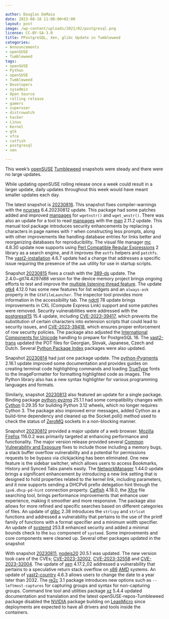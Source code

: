 ```yaml
---

author: Douglas DeMaio 
date: 2023-08-18 11:00:00+02:00
layout: post
image: /wp-content/uploads/2021/02/postgresql.png
license: CC-BY-SA-3.0
title: PPostgreSQL, Xen, glibc Update in Tumbleweed
categories:
- Announcements
- openSUSE
- Tumbleweed
tags:
- openSUSE
- Python
- openSUSE
- Tumbleweed
- Developers
- sysadmin
- Open Source
- rolling release
- gamers
- superuser
- distrowatch
- hacker
- Linux
- Kernel
- gtk
- xfce
- catfish
- postgresql
- xen

---
```


This week’s [openSUSE](https://get.opensuse.org/) [Tumbleweed](https://get.opensuse.org/tumbleweed/) snapshots were steady and there were no large updates.

While updating openSUSE rolling release once a week could result in a larger update, daily updates throughout this week would have meant smaller updates each day.

The latest snapshot is [20230816](https://lists.opensuse.org/archives/list/factory@lists.opensuse.org/thread/W5YGH7Z4O44NDIXD7PPH2MRKVXXPXMYS/). This snapshot fixes compiler-warnings with the [ncurses](https://en.wikipedia.org/wiki/Ncurses) 6.4.20230812 update. This package had some patches added and improved [manpages](https://manpages.opensuse.org/) for `wgetnstr()` and `wget_wnstr()`. There was also an update for a tool to read [manpages](https://manpages.opensuse.org/) with the  [man](https://gitlab.com/man-db/man-db) 2.11.2 update. This manual tool package introduces security enhancements by replacing `$` characters in page names with `?` when constructing less prompts, along with other improvements like handling database entries for links better and reorganizing databases for reproducibility. The visual file manager [mc](https://midnight-commander.org/) 4.8.30 update now supports using [Perl Compatible Regular Expressions](https://en.wikipedia.org/wiki/Perl_Compatible_Regular_Expressions) 2 library as a search engine, and it improves the `extfs` helpers and `patchfs`. The [yast2-installation](https://github.com/yast/yast-installation) 4.6.7 update had a change that addresses a specific issue requiring the presence of the `awk` utility for use in startup scripts. 

Snapshot [20230815](https://lists.opensuse.org/archives/list/factory@lists.opensuse.org/thread/XNZ32NA3VEWHYHRRAGK462K23S6NBNQ6/) fixes a crash with the [389-ds](https://github.com/389ds/389-ds-base) update. The 2.4.0~git74.4297d88 version for the device memory project brings ongoing efforts to test and improve the [multiple listening thread feature](https://lwn.net/Articles/634113/). The update [gtk4](https://www.gtk.org/) 4.12.0 has some new features  for list widgets and an `always-ask` property in the `GtkFileLauncher`. The inspector tool provides more information in the accessibility tab. The [ndctl](https://github.com/pmem/ndctl) 78 update brings improvements in CXL (Compute Express Link) support and some patches were removed. Security vulnerabilities were addressed with the [postgresql15](https://www.postgresql.org/) 15.4 update, including [CVE-2023-39417](https://www.suse.com/security/cve/CVE-2023-39417.html), which prevents the substitution of certain characters into extension scripts that could lead to security issues, and [CVE-2023-39418](https://www.suse.com/security/cve/CVE-2023-39418.html), which ensures proper enforcement of row security policies. The package also adjusted the [International Components for Unicode](https://en.wikipedia.org/wiki/International_Components_for_Unicode) handling to prepare for PostgreSQL 16. The [yast2-trans](https://software.opensuse.org/package/yast2-trans) updated the POT files for Georgian, Slovak, Japanese, Czech and Dutch. Several [Python Package Index](https://pypi.org/) packages were also updated.

Snapshot [20230814](https://lists.opensuse.org/archives/list/factory@lists.opensuse.org/thread/AAJVWSJAZLNOSANW5KVMOCJ6TC7ZN7ZY/) had just one package update. The [python-Pygments](https://pygments.org/) 2.16.1 update improved some documentation and provides guides on creating terminal code highlighting commands and loading [TrueType](https://de.wikipedia.org/wiki/TrueType) fonts to the ImageFormatter for formatting highlighted code as images. The Python library also has a new syntax highlighter for various programming languages and formats.

Similarly, snapshot [20230813](https://lists.opensuse.org/archives/list/factory@lists.opensuse.org/thread/HH5JOQUSYTHC7TUVK476F6YMEACJ7UCI/) also featured an update for a single package. Binding package [python-pyzmq](https://pypi.org/project/pyzmq/) 25.1.1 had some compatibility changes with [Cython](https://cython.org/) 0.29.35 for building Python 3.12 wheels, which no longer requires Cython 3. The package also improved error messages, added Cython as a build-time dependency and cleaned up the Socket.poll() method used to check the status of [ZeroMQ](https://zeromq.org/) sockets in a non-blocking manner. 

Snapshot [20230812](https://lists.opensuse.org/archives/list/factory@lists.opensuse.org/thread/WGU54T2FGDM4AUUDMLYMA3HLDWNORHKY/) provided a major update of a web browser. [Mozilla Firefox](https://www.mozilla.org) 116.0.2 was primarily targeted at enhancing performance and functionality. The major version release provided several [Common Vulnerability and Exposure](https://en.wikipedia.org/wiki/Common_Vulnerabilities_and_Exposures) fixes to include those including a memory bugs, a stack buffer overflow vulnerability and a potential for permissions requests to be bypass via clickjacking has been eliminated. One new feature is the sidebar switcher, which allows users to access Bookmarks, History and Synced Tabs panels easily. The [NetworkManager](https://networkmanager.dev/) 1.44.0 update brings a significant enhancement by introducing a new link setting that is designed to hold properties related to the kernel link, including parameters, and it now supports sending a DHCPv6 prefix delegation hint through the `ipv6.dhcp-pd-hint` connection property. [Catfish](https://docs.xfce.org/apps/catfish/start) 4.18.0, the [Xfce](https://www.xfce.org/) file searching tool, brings performance improvements that enhance user experience, making it smoother and more responsive. The package also allows for more refined and specific searches based on different categories of files. An update of [glibc](https://www.gnu.org/software/libc/) 2.38 introduces the `strlcpy` and `strlcat` functions and addressed a vulnerability that pertains to the use of the printf family of functions with a format specifier and a minimum width specifier. An update of [systemd](https://freedesktop.org/wiki/Software/systemd/) 253.8 enhanced security and added a minimal bounds check to the `bus` component of `systemd`. Some improvements and core components were cleaned up. Several other packages updated in the snapshot 

With snapshot [20230811](https://lists.opensuse.org/archives/list/factory@lists.opensuse.org/thread/2NPYCK6OEJZSBPIHSY2KPPWKMOCLNYBO/), [nodejs20](https://nodejs.org/en/) 20.5.1 was updated. The new version took care of the CVEs; [CVE-2023-32002](https://www.suse.com/security/cve/CVE-2023-32002.html), [CVE-2023-32558](https://www.suse.com/security/cve/CVE-2023-32558.html)  and [CVE-2023-32004](https://www.suse.com/security/cve/CVE-2023-32004.html). The update of [xen](https://xenproject.org/) 4.17.2_02 addressed a vulnerability that pertains to a speculative return stack overflow on [x86](https://en.wikipedia.org/wiki/X86-64) [AMD](https://www.amd.com/en) systems. An update of [yast2-country](https://github.com/yast/yast-country) 4.6.3 allows users to change the date to a year later than 2032. The [re2c](https://re2c.org/) 3.1 package introduces new options such as `--leftmost-captures` for capturing groups and syntax for non-capturing groups. Command line tool and utilities package [xz](https://tukaani.org/xz/)  5.4.4 updated documentation and translation and the latest openSUSE-repos-Tumbleweed package disabled the [NVIDIA](https://www.nvidia.com) package building on [LeapMicro](https://get.opensuse.org/leapmicro/5.4/) since deployments are expected to have all drivers and tools inside the containers.


<meta name="openSUSE, Tumbleweed, Developers, sysadmin, user, Open Source, rolling release, gamers, superuser, distrowatch, hacker, Linux, amd, dracut, nvidia, postgresql, xen, networkmanager, manpages" content="HTML,CSS,XML,JavaScript">
